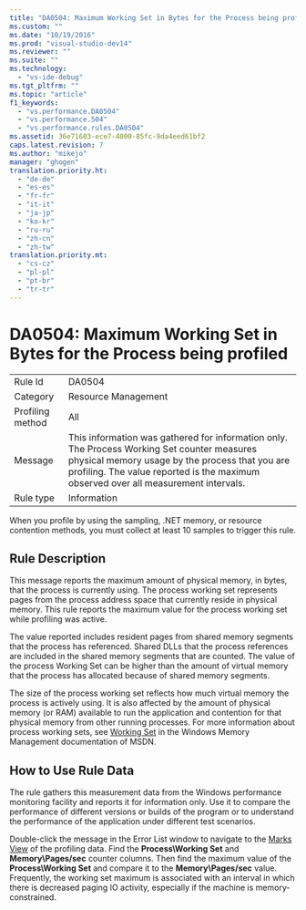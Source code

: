 ```yaml
---
title: "DA0504: Maximum Working Set in Bytes for the Process being profiled"
ms.custom: ""
ms.date: "10/19/2016"
ms.prod: "visual-studio-dev14"
ms.reviewer: ""
ms.suite: ""
ms.technology: 
  - "vs-ide-debug"
ms.tgt_pltfrm: ""
ms.topic: "article"
f1_keywords: 
  - "vs.performance.DA0504"
  - "vs.performance.504"
  - "vs.performance.rules.DA0504"
ms.assetid: 36e71603-ece7-4000-85fc-9da4eed61bf2
caps.latest.revision: 7
ms.author: "mikejo"
manager: "ghogen"
translation.priority.ht: 
  - "de-de"
  - "es-es"
  - "fr-fr"
  - "it-it"
  - "ja-jp"
  - "ko-kr"
  - "ru-ru"
  - "zh-cn"
  - "zh-tw"
translation.priority.mt: 
  - "cs-cz"
  - "pl-pl"
  - "pt-br"
  - "tr-tr"
---
```

# DA0504: Maximum Working Set in Bytes for the Process being profiled
|||  
|-|-|  
|Rule Id|DA0504|  
|Category|Resource Management|  
|Profiling method|All|  
|Message|This information was gathered for information only. The Process Working Set counter measures physical memory usage by the process that you are profiling. The value reported is the maximum observed over all measurement intervals.|  
|Rule type|Information|  
  
 When you profile by using the sampling, .NET memory, or resource contention methods, you must collect at least 10 samples to trigger this rule.  
  
## Rule Description  
 This message reports the maximum amount of physical memory, in bytes, that the process is currently using. The process working set represents pages from the process address space that currently reside in physical memory. This rule reports the maximum value for the process working set while profiling was active.  
  
 The value reported includes resident pages from shared memory segments that the process has referenced. Shared DLLs that the process references are included in the shared memory segments that are counted. The value of the process Working Set can be higher than the amount of virtual memory that the process has allocated because of shared memory segments.  
  
 The size of the process working set reflects how much virtual memory the process is actively using. It is also affected by the amount of physical memory (or RAM) available to run the application and contention for that physical memory from other running processes. For more information about process working sets, see [Working Set](http://go.microsoft.com/fwlink/?LinkId=177830) in the Windows Memory Management documentation of MSDN.  
  
## How to Use Rule Data  
 The rule gathers this measurement data from the Windows performance monitoring facility and reports it for information only. Use it to compare the performance of different versions or builds of the program or to understand the performance of the application under different test scenarios.  
  
 Double-click the message in the Error List window to navigate to the [Marks View](../profiling/marks-view.md) of the profiling data. Find the **Process\Working Set** and **Memory\Pages/sec** counter columns. Then find the maximum value of the **Process\Working Set** and compare it to the **Memory\Pages/sec** value. Frequently, the working set maximum is associated with an interval in which there is decreased paging IO activity, especially if the machine is memory-constrained.